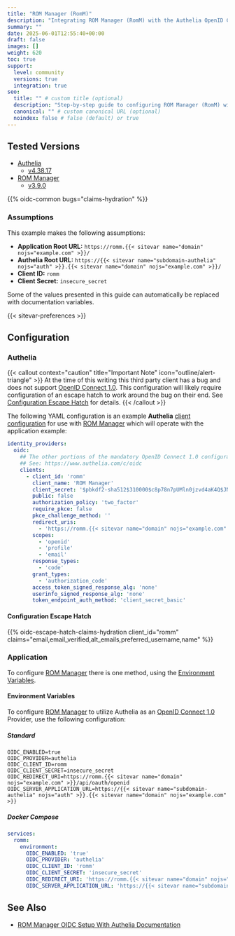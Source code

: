 ```yaml
---
title: "ROM Manager (RomM)"
description: "Integrating ROM Manager (RomM) with the Authelia OpenID Connect 1.0 Provider."
summary: ""
date: 2025-06-01T12:55:40+00:00
draft: false
images: []
weight: 620
toc: true
support:
  level: community
  versions: true
  integration: true
seo:
  title: "" # custom title (optional)
  description: "Step-by-step guide to configuring ROM Manager (RomM) with OpenID Connect 1.0 for secure SSO. Enhance your login flow using Authelia’s modern identity management."
  canonical: "" # custom canonical URL (optional)
  noindex: false # false (default) or true
---
```


## Tested Versions

- [Authelia]
  - [v4.38.17](https://github.com/authelia/authelia/releases/tag/v4.38.17)
- [ROM Manager]
  - [v3.9.0](https://github.com/rommapp/romm/releases/tag/3.9.0)

{{% oidc-common bugs="claims-hydration" %}}

### Assumptions

This example makes the following assumptions:

- __Application Root URL:__ `https://romm.{{< sitevar name="domain" nojs="example.com" >}}/`
- __Authelia Root URL:__ `https://{{< sitevar name="subdomain-authelia" nojs="auth" >}}.{{< sitevar name="domain" nojs="example.com" >}}/`
- __Client ID:__ `romm`
- __Client Secret:__ `insecure_secret`

Some of the values presented in this guide can automatically be replaced with documentation variables.

{{< sitevar-preferences >}}

## Configuration

### Authelia

{{< callout context="caution" title="Important Note" icon="outline/alert-triangle" >}}
At the time of this writing this third party client has a bug and does not support [OpenID Connect 1.0](https://openid.net/specs/openid-connect-core-1_0.html). This
configuration will likely require configuration of an escape hatch to work around the bug on their end. See
[Configuration Escape Hatch](#configuration-escape-hatch) for details.
{{< /callout >}}

The following YAML configuration is an example __Authelia__ [client configuration] for use with [ROM Manager] which will
operate with the application example:

```yaml {title="configuration.yml"}
identity_providers:
  oidc:
    ## The other portions of the mandatory OpenID Connect 1.0 configuration go here.
    ## See: https://www.authelia.com/c/oidc
    clients:
      - client_id: 'romm'
        client_name: 'ROM Manager'
        client_secret: '$pbkdf2-sha512$310000$c8p78n7pUMln0jzvd4aK4Q$JNRBzwAo0ek5qKn50cFzzvE9RXV88h1wJn5KGiHrD0YKtZaR/nCb2CJPOsKaPK0hjf.9yHxzQGZziziccp6Yng'  # The digest of 'insecure_secret'.
        public: false
        authorization_policy: 'two_factor'
        require_pkce: false
        pkce_challenge_method: ''
        redirect_uris:
          - 'https://romm.{{< sitevar name="domain" nojs="example.com" >}}/api/oauth/openid'
        scopes:
          - 'openid'
          - 'profile'
          - 'email'
        response_types:
          - 'code'
        grant_types:
          - 'authorization_code'
        access_token_signed_response_alg: 'none'
        userinfo_signed_response_alg: 'none'
        token_endpoint_auth_method: 'client_secret_basic'
```

#### Configuration Escape Hatch

{{% oidc-escape-hatch-claims-hydration client_id="romm" claims="email,email_verified,alt_emails,preferred_username,name" %}}

### Application

To configure [ROM Manager] there is one method, using the [Environment Variables](#environment-variables).

#### Environment Variables

To configure [ROM Manager] to utilize Authelia as an [OpenID Connect 1.0] Provider, use the following configuration:

##### Standard

```shell {title=".env"}
OIDC_ENABLED=true
OIDC_PROVIDER=authelia
OIDC_CLIENT_ID=romm
OIDC_CLIENT_SECRET=insecure_secret
OIDC_REDIRECT_URI=https://romm.{{< sitevar name="domain" nojs="example.com" >}}/api/oauth/openid
OIDC_SERVER_APPLICATION_URL=https://{{< sitevar name="subdomain-authelia" nojs="auth" >}}.{{< sitevar name="domain" nojs="example.com" >}}
```

##### Docker Compose

```yaml {title="compose.yml"}
services:
  romm:
    environment:
      OIDC_ENABLED: 'true'
      OIDC_PROVIDER: 'authelia'
      OIDC_CLIENT_ID: 'romm'
      OIDC_CLIENT_SECRET: 'insecure_secret'
      OIDC_REDIRECT_URI: 'https://romm.{{< sitevar name="domain" nojs="example.com" >}}/api/oauth/openid'
      OIDC_SERVER_APPLICATION_URL: 'https://{{< sitevar name="subdomain-authelia" nojs="auth" >}}.{{< sitevar name="domain" nojs="example.com" >}}'
```

## See Also

- [ROM Manager OIDC Setup With Authelia Documentation](https://docs.romm.app/latest/OIDC-Guides/OIDC-Setup-With-Authelia/)

[Authelia]: https://www.authelia.com
[ROM Manager]: https://romm.app/
[OpenID Connect 1.0]: ../../openid-connect/introduction.md
[client configuration]: ../../../configuration/identity-providers/openid-connect/clients.md
